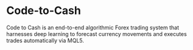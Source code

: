 # Code-to-Cash
Code to Cash is an end-to-end algorithmic Forex trading system that harnesses deep learning to forecast currency movements and executes trades automatically via MQL5.
